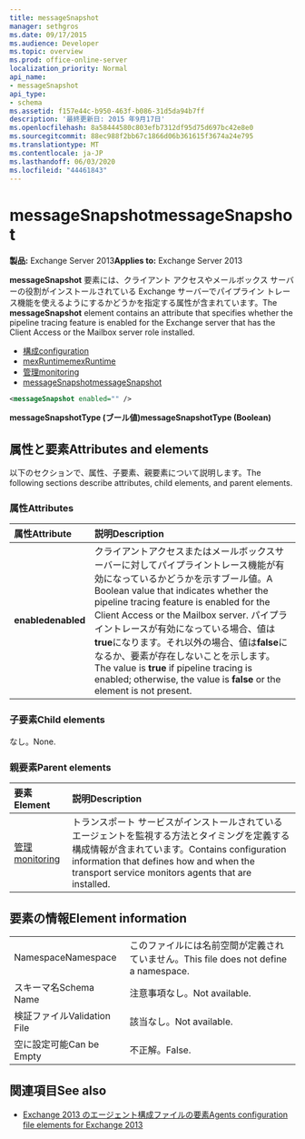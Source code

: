 ```yaml
---
title: messageSnapshot
manager: sethgros
ms.date: 09/17/2015
ms.audience: Developer
ms.topic: overview
ms.prod: office-online-server
localization_priority: Normal
api_name:
- messageSnapshot
api_type:
- schema
ms.assetid: f157e44c-b950-463f-b086-31d5da94b7ff
description: '最終更新日: 2015 年9月17日'
ms.openlocfilehash: 8a58444580c803efb7312df95d75d697bc42e8e0
ms.sourcegitcommit: 88ec988f2bb67c1866d06b361615f3674a24e795
ms.translationtype: MT
ms.contentlocale: ja-JP
ms.lasthandoff: 06/03/2020
ms.locfileid: "44461843"
---
```

# <a name="messagesnapshot"></a><span data-ttu-id="b4c0b-103">messageSnapshot</span><span class="sxs-lookup"><span data-stu-id="b4c0b-103">messageSnapshot</span></span>

<span data-ttu-id="b4c0b-104">**製品:** Exchange Server 2013</span><span class="sxs-lookup"><span data-stu-id="b4c0b-104">**Applies to:** Exchange Server 2013</span></span>
  
<span data-ttu-id="b4c0b-105">**messageSnapshot** 要素には、クライアント アクセスやメールボックス サーバーの役割がインストールされている Exchange サーバーでパイプライン トレース機能を使えるようにするかどうかを指定する属性が含まれています。</span><span class="sxs-lookup"><span data-stu-id="b4c0b-105">The **messageSnapshot** element contains an attribute that specifies whether the pipeline tracing feature is enabled for the Exchange server that has the Client Access or the Mailbox server role installed.</span></span> 
  
- [<span data-ttu-id="b4c0b-106">構成</span><span class="sxs-lookup"><span data-stu-id="b4c0b-106">configuration</span></span>](configuration.md)  
- [<span data-ttu-id="b4c0b-107">mexRuntime</span><span class="sxs-lookup"><span data-stu-id="b4c0b-107">mexRuntime</span></span>](mexruntime.md) 
- [<span data-ttu-id="b4c0b-108">管理</span><span class="sxs-lookup"><span data-stu-id="b4c0b-108">monitoring</span></span>](monitoring.md) 
- [<span data-ttu-id="b4c0b-109">messageSnapshot</span><span class="sxs-lookup"><span data-stu-id="b4c0b-109">messageSnapshot</span></span>](messagesnapshot.md)
  
```XML
<messageSnapshot enabled="" />
```

<span data-ttu-id="b4c0b-110">**messageSnapshotType (ブール値)**</span><span class="sxs-lookup"><span data-stu-id="b4c0b-110">**messageSnapshotType (Boolean)**</span></span>

## <a name="attributes-and-elements"></a><span data-ttu-id="b4c0b-111">属性と要素</span><span class="sxs-lookup"><span data-stu-id="b4c0b-111">Attributes and elements</span></span>

<span data-ttu-id="b4c0b-112">以下のセクションで、属性、子要素、親要素について説明します。</span><span class="sxs-lookup"><span data-stu-id="b4c0b-112">The following sections describe attributes, child elements, and parent elements.</span></span>
  
### <a name="attributes"></a><span data-ttu-id="b4c0b-113">属性</span><span class="sxs-lookup"><span data-stu-id="b4c0b-113">Attributes</span></span>

|<span data-ttu-id="b4c0b-114">**属性**</span><span class="sxs-lookup"><span data-stu-id="b4c0b-114">**Attribute**</span></span>|<span data-ttu-id="b4c0b-115">**説明**</span><span class="sxs-lookup"><span data-stu-id="b4c0b-115">**Description**</span></span>|
|:-----|:-----|
|<span data-ttu-id="b4c0b-116">**enabled**</span><span class="sxs-lookup"><span data-stu-id="b4c0b-116">**enabled**</span></span> <br/> |<span data-ttu-id="b4c0b-117">クライアントアクセスまたはメールボックスサーバーに対してパイプライントレース機能が有効になっているかどうかを示すブール値。</span><span class="sxs-lookup"><span data-stu-id="b4c0b-117">A Boolean value that indicates whether the pipeline tracing feature is enabled for the Client Access or the Mailbox server.</span></span> <span data-ttu-id="b4c0b-118">パイプライントレースが有効になっている場合、値は**true**になります。それ以外の場合、値は**false**になるか、要素が存在しないことを示します。</span><span class="sxs-lookup"><span data-stu-id="b4c0b-118">The value is **true** if pipeline tracing is enabled; otherwise, the value is **false** or the element is not present.</span></span>  <br/> |
   
### <a name="child-elements"></a><span data-ttu-id="b4c0b-119">子要素</span><span class="sxs-lookup"><span data-stu-id="b4c0b-119">Child elements</span></span>

<span data-ttu-id="b4c0b-120">なし。</span><span class="sxs-lookup"><span data-stu-id="b4c0b-120">None.</span></span>
  
### <a name="parent-elements"></a><span data-ttu-id="b4c0b-121">親要素</span><span class="sxs-lookup"><span data-stu-id="b4c0b-121">Parent elements</span></span>

|<span data-ttu-id="b4c0b-122">**要素**</span><span class="sxs-lookup"><span data-stu-id="b4c0b-122">**Element**</span></span>|<span data-ttu-id="b4c0b-123">**説明**</span><span class="sxs-lookup"><span data-stu-id="b4c0b-123">**Description**</span></span>|
|:-----|:-----|
|[<span data-ttu-id="b4c0b-124">管理</span><span class="sxs-lookup"><span data-stu-id="b4c0b-124">monitoring</span></span>](monitoring.md) <br/> |<span data-ttu-id="b4c0b-125">トランスポート サービスがインストールされているエージェントを監視する方法とタイミングを定義する構成情報が含まれています。</span><span class="sxs-lookup"><span data-stu-id="b4c0b-125">Contains configuration information that defines how and when the transport service monitors agents that are installed.</span></span>  <br/> |
   
## <a name="element-information"></a><span data-ttu-id="b4c0b-126">要素の情報</span><span class="sxs-lookup"><span data-stu-id="b4c0b-126">Element information</span></span>

|||
|:-----|:-----|
|<span data-ttu-id="b4c0b-127">Namespace</span><span class="sxs-lookup"><span data-stu-id="b4c0b-127">Namespace</span></span>  <br/> |<span data-ttu-id="b4c0b-128">このファイルには名前空間が定義されていません。</span><span class="sxs-lookup"><span data-stu-id="b4c0b-128">This file does not define a namespace.</span></span>  <br/> |
|<span data-ttu-id="b4c0b-129">スキーマ名</span><span class="sxs-lookup"><span data-stu-id="b4c0b-129">Schema Name</span></span>  <br/> |<span data-ttu-id="b4c0b-130">注意事項なし。</span><span class="sxs-lookup"><span data-stu-id="b4c0b-130">Not available.</span></span>  <br/> |
|<span data-ttu-id="b4c0b-131">検証ファイル</span><span class="sxs-lookup"><span data-stu-id="b4c0b-131">Validation File</span></span>  <br/> |<span data-ttu-id="b4c0b-132">該当なし。</span><span class="sxs-lookup"><span data-stu-id="b4c0b-132">Not available.</span></span>  <br/> |
|<span data-ttu-id="b4c0b-133">空に設定可能</span><span class="sxs-lookup"><span data-stu-id="b4c0b-133">Can be Empty</span></span>  <br/> |<span data-ttu-id="b4c0b-134">不正解。</span><span class="sxs-lookup"><span data-stu-id="b4c0b-134">False.</span></span>  <br/> |
   
## <a name="see-also"></a><span data-ttu-id="b4c0b-135">関連項目</span><span class="sxs-lookup"><span data-stu-id="b4c0b-135">See also</span></span>

- [<span data-ttu-id="b4c0b-136">Exchange 2013 のエージェント構成ファイルの要素</span><span class="sxs-lookup"><span data-stu-id="b4c0b-136">Agents configuration file elements for Exchange 2013</span></span>](agents-configuration-file-elements-for-exchange-2013.md)

